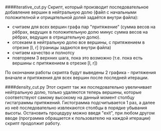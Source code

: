 ####iterative_cut.py
Скрипт, который производит последовательное добавление вершин в нейтральную долю (файл с начальными положителной и отрицательной долей задаётся внутри файла):
* считаем для всех вершин графа пар "притяжение" (сумма весов на рёбрах, ведущих в положительную долю минус сумма весов на рёбрах, ведущих в отрицательную долю).
* отсекаем в нейтральную долю все вершины, с притяжением в отрезке [l, r] (границы задаются внутри файла)
* считаем качество и полнотсу
* повторяем 3 верхних шага, пока это возможно (т.е. пока есть вершины с притяжением в отрезке [l, r])

По окончании работы скрипта будут выведены 2 графика - притяжения вначале и притяжения для всех вершин после последней итерации.

####density_cut.py
Этот скрипт так же последовательно увеличивает нейтральную долю, только удаляются теперь вершины, которые соответствуют самому высокому на данный момент столбцу гистаграммы притяжений. Гистограмма подсчитывается 1 раз, а далее из неё последовательно извлекаются столбцы в порядке убывания высоты.
Остановить процедуру можно введя "exit", при любом другом вводе (программа обращается к пользователю на каждой итерации) скрипт продолжит работу.
